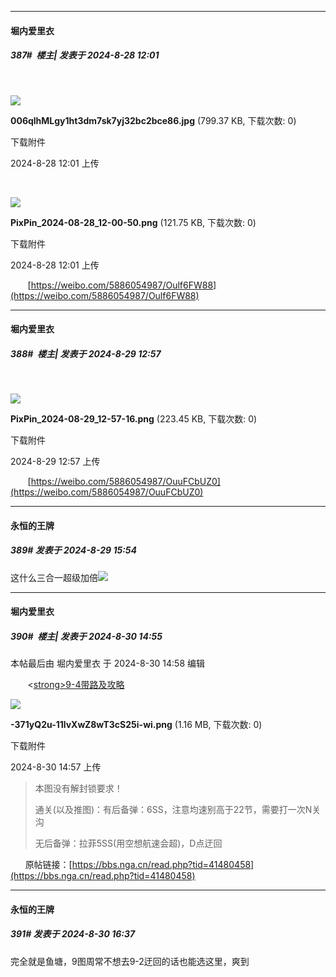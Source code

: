 ﻿
*****

####  堀内爱里衣  
##### 387#         楼主| 发表于 2024-8-28 12:01

       

<img src="https://img.saraba1st.com/forum/202408/28/120112kqiqadcmscniejff.jpg" referrerpolicy="no-referrer">

<strong>006qlhMLgy1ht3dm7sk7yj32bc2bce86.jpg</strong> (799.37 KB, 下载次数: 0)

下载附件

2024-8-28 12:01 上传

       

<img src="https://img.saraba1st.com/forum/202408/28/120113ahr96ctr7t7p17t7.png" referrerpolicy="no-referrer">

<strong>PixPin_2024-08-28_12-00-50.png</strong> (121.75 KB, 下载次数: 0)

下载附件

2024-8-28 12:01 上传

       [https://weibo.com/5886054987/Oulf6FW88](https://weibo.com/5886054987/Oulf6FW88)


*****

####  堀内爱里衣  
##### 388#         楼主| 发表于 2024-8-29 12:57

       

<img src="https://img.saraba1st.com/forum/202408/29/125741ie8uf2lleb3eljlz.png" referrerpolicy="no-referrer">

<strong>PixPin_2024-08-29_12-57-16.png</strong> (223.45 KB, 下载次数: 0)

下载附件

2024-8-29 12:57 上传

       [https://weibo.com/5886054987/OuuFCbUZ0](https://weibo.com/5886054987/OuuFCbUZ0)


*****

####  永恒的王牌  
##### 389#       发表于 2024-8-29 15:54

这什么三合一超级加倍<img src="https://static.saraba1st.com/image/smiley/face2017/174.png" referrerpolicy="no-referrer">


*****

####  堀内爱里衣  
##### 390#         楼主| 发表于 2024-8-30 14:55

 本帖最后由 堀内爱里衣 于 2024-8-30 14:58 编辑 

       <[strong>9-4带路及攻略</strong>](https://bbs.nga.cn/read.php?tid=41480458)

<img src="https://img.saraba1st.com/forum/202408/30/145758gzd4udmqzgqlu2gi.png" referrerpolicy="no-referrer">

<strong>-371yQ2u-11lvXwZ8wT3cS25i-wi.png</strong> (1.16 MB, 下载次数: 0)

下载附件

2024-8-30 14:57 上传

 <blockquote>本图没有解封锁要求！

通关(以及推图)：有后备弹：6SS，注意均速别高于22节，需要打一次N关沟

无后备弹：拉菲5SS(用空想航速会超)，D点迂回</blockquote>
      原帖链接：[https://bbs.nga.cn/read.php?tid=41480458](https://bbs.nga.cn/read.php?tid=41480458)


*****

####  永恒的王牌  
##### 391#       发表于 2024-8-30 16:37

完全就是鱼塘，9图周常不想去9-2迂回的话也能选这里，爽到

